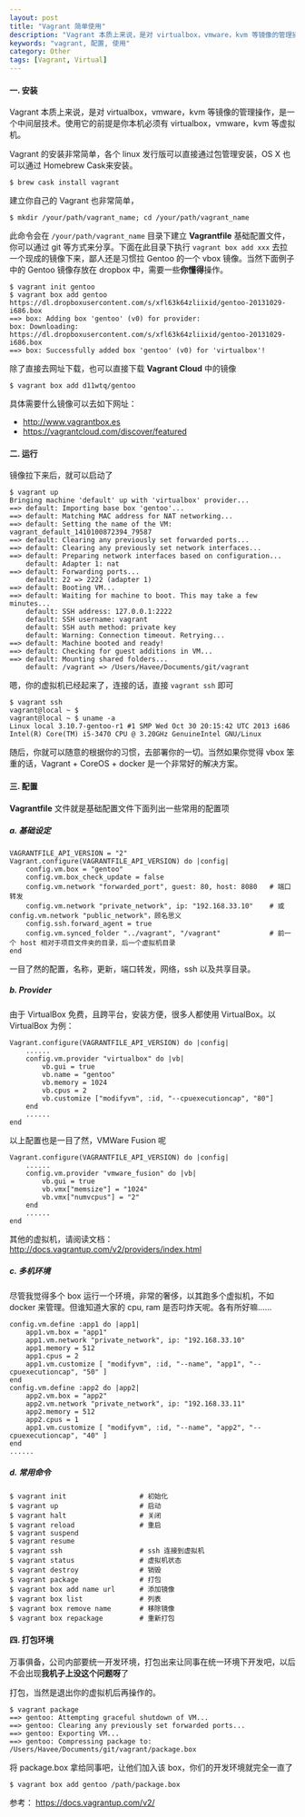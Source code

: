 ```yaml
---
layout: post
title: "Vagrant 简单使用"
description: "Vagrant 本质上来说，是对 virtualbox，vmware，kvm 等镜像的管理操作，是一个中间层技术。使用它的前提是你本机必须有 virtualbox，vmware，kvm 等虚拟机。"
keywords: "vagrant, 配置, 使用"
category: Other
tags: [Vagrant, Virtual]
---
```


#### 一. 安装

Vagrant 本质上来说，是对 virtualbox，vmware，kvm 等镜像的管理操作，是一个中间层技术。使用它的前提是你本机必须有 virtualbox，vmware，kvm 等虚拟机。

Vagrant 的安装非常简单，各个 linux 发行版可以直接通过包管理安装，OS X 也可以通过 Homebrew Cask来安装。

    $ brew cask install vagrant

<!-- more -->
建立你自己的 Vagrant 也非常简单，

    $ mkdir /your/path/vagrant_name; cd /your/path/vagrant_name

此命令会在 `/your/path/vagrant_name` 目录下建立 **Vagrantfile** 基础配置文件，你可以通过 git 等方式来分享。下面在此目录下执行 `vagrant box add xxx` 去拉一个现成的镜像下来，鄙人还是习惯拉 Gentoo 的一个 vbox 镜像。当然下面例子中的 Gentoo 镜像存放在 dropbox 中，需要一些**你懂得**操作。

    $ vagrant init gentoo
    $ vagrant box add gentoo https://dl.dropboxusercontent.com/s/xfl63k64zliixid/gentoo-20131029-i686.box
    ==> box: Adding box 'gentoo' (v0) for provider:
    box: Downloading: https://dl.dropboxusercontent.com/s/xfl63k64zliixid/gentoo-20131029-i686.box
    ==> box: Successfully added box 'gentoo' (v0) for 'virtualbox'!

除了直接去网址下载，也可以直接下载 **Vagrant Cloud** 中的镜像

    $ vagrant box add d11wtq/gentoo

具体需要什么镜像可以去如下网址：

- <http://www.vagrantbox.es>
- <https://vagrantcloud.com/discover/featured>

#### 二. 运行

镜像拉下来后，就可以启动了

    $ vagrant up
    Bringing machine 'default' up with 'virtualbox' provider...
    ==> default: Importing base box 'gentoo'...
    ==> default: Matching MAC address for NAT networking...
    ==> default: Setting the name of the VM: vagrant_default_1410100872394_79587
    ==> default: Clearing any previously set forwarded ports...
    ==> default: Clearing any previously set network interfaces...
    ==> default: Preparing network interfaces based on configuration...
        default: Adapter 1: nat
    ==> default: Forwarding ports...
        default: 22 => 2222 (adapter 1)
    ==> default: Booting VM...
    ==> default: Waiting for machine to boot. This may take a few minutes...
        default: SSH address: 127.0.0.1:2222
        default: SSH username: vagrant
        default: SSH auth method: private key
        default: Warning: Connection timeout. Retrying...
    ==> default: Machine booted and ready!
    ==> default: Checking for guest additions in VM...
    ==> default: Mounting shared folders...
        default: /vagrant => /Users/Havee/Documents/git/vagrant

嗯，你的虚拟机已经起来了，连接的话，直接 `vagrant ssh` 即可

    $ vagrant ssh
    vagrant@local ~ $
    vagrant@local ~ $ uname -a
    Linux local 3.10.7-gentoo-r1 #1 SMP Wed Oct 30 20:15:42 UTC 2013 i686 Intel(R) Core(TM) i5-3470 CPU @ 3.20GHz GenuineIntel GNU/Linux

随后，你就可以随意的根据你的习惯，去部署你的一切。当然如果你觉得 vbox 笨重的话，Vagrant + CoreOS + docker 是一个非常好的解决方案。

#### 三. 配置

**Vagrantfile** 文件就是基础配置文件下面列出一些常用的配置项

##### a. 基础设定

    VAGRANTFILE_API_VERSION = "2"
    Vagrant.configure(VAGRANTFILE_API_VERSION) do |config|
        config.vm.box = "gentoo"
        config.vm.box_check_update = false
        config.vm.network "forwarded_port", guest: 80, host: 8080   # 端口转发
        config.vm.network "private_network", ip: "192.168.33.10"    # 或 config.vm.network "public_network"，顾名思义
        config.ssh.forward_agent = true
        config.vm.synced_folder "../vagrant", "/vagrant"            # 前一个 host 相对于项目文件夹的目录，后一个虚拟机目录
    end

一目了然的配置，名称，更新，端口转发，网络，ssh 以及共享目录。

##### b. Provider

由于 VirtualBox 免费，且跨平台，安装方便，很多人都使用 VirtualBox。以 VirtualBox 为例：

    Vagrant.configure(VAGRANTFILE_API_VERSION) do |config|
        ......
        config.vm.provider "virtualbox" do |vb|
            vb.gui = true
            vb.name = "gentoo"
            vb.memory = 1024
            vb.cpus = 2
            vb.customize ["modifyvm", :id, "--cpuexecutioncap", "80"]
        end
        ......
    end

以上配置也是一目了然，VMWare Fusion 呢

    Vagrant.configure(VAGRANTFILE_API_VERSION) do |config|
        ......
        config.vm.provider "vmware_fusion" do |vb|
            vb.gui = true
            vb.vmx["memsize"] = "1024"
            vb.vmx["numvcpus"] = "2"
        end
        ......
    end

其他的虚拟机，请阅读文档： <http://docs.vagrantup.com/v2/providers/index.html>

##### c. 多机环境

尽管我觉得多个 box 运行一个环境，非常的奢侈，以其跑多个虚拟机，不如 docker 来管理。但谁知道大家的 cpu, ram 是否叼炸天呢。各有所好嘛......

    config.vm.define :app1 do |app1|
        app1.vm.box = "app1"
        app1.vm.network "private_network", ip: "192.168.33.10"
        app1.memory = 512
        app1.cpus = 2
        app1.vm.customize [ "modifyvm", :id, "--name", "app1", "--cpuexecutioncap", "50" ]
    end
    config.vm.define :app2 do |app2|
        app2.vm.box = "app2"
        app2.vm.network "private_network", ip: "192.168.33.11"
        app2.memory = 512
        app2.cpus = 1
        app1.vm.customize [ "modifyvm", :id, "--name", "app2", "--cpuexecutioncap", "40" ]
    end
    ......

##### d. 常用命令

    $ vagrant init                  # 初始化
    $ vagrant up                    # 启动
    $ vagrant halt                  # 关闭
    $ vagrant reload                # 重启
    $ vagrant suspend
    $ vagrant resume
    $ vagrant ssh                   # ssh 连接到虚拟机
    $ vagrant status                # 虚拟机状态
    $ vagrant destroy               # 销毁
    $ vagrant package               # 打包
    $ vagrant box add name url      # 添加镜像
    $ vagrant box list              # 列表
    $ vagrant box remove name       # 移除镜像
    $ vagrant box repackage         # 重新打包

#### 四. 打包环境

万事俱备，公司内部要统一开发环境，打包出来让同事在统一环境下开发吧，以后不会出现**我机子上没这个问题呀**了

打包，当然是退出你的虚拟机后再操作的。

    $ vagrant package
    ==> gentoo: Attempting graceful shutdown of VM...
    ==> gentoo: Clearing any previously set forwarded ports...
    ==> gentoo: Exporting VM...
    ==> gentoo: Compressing package to: /Users/Havee/Documents/git/vagrant/package.box

将 package.box 拿给同事吧，让他们加入该 box，你们的开发环境就完全一直了

    $ vagrant box add gentoo /path/package.box

参考： <https://docs.vagrantup.com/v2/>
